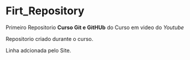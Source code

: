 # Firt_Repository
 Primeiro Repositorio **Curso Git e GitHUb** do Curso em video do *Youtube*

 Repositorio criado durante o curso.
 
 Linha adcionada pelo Site.
